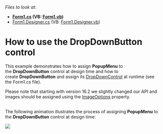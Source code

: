 <!-- default file list -->
*Files to look at*:

* **[Form1.cs](./CS/DropDownButtonExample/Form1.cs) (VB: [Form1.vb](./VB/DropDownButtonExample/Form1.vb))**
* [Form1.Designer.cs](./CS/DropDownButtonExample/Form1.Designer.cs) (VB: [Form1.Designer.vb](./VB/DropDownButtonExample/Form1.Designer.vb))
<!-- default file list end -->
# How to use the DropDownButton control


<p>This example demonstrates how to assign <strong>PopupMenu</strong> to the <strong>DropDownButton</strong> control at design time and how to create <strong>DropDownButton</strong> and assign its <a href="https://documentation.devexpress.com/WindowsForms/DevExpress.XtraEditors.DropDownButton.DropDownControl.property">DropDownControl</a> at runtime (see the Form1.cs file).</p>
<p>Please note that starting with version 16.2 we slightly changed our API and images should be assigned using the <a href="https://documentation.devexpress.com/WindowsForms/DevExpress.XtraBars.BarButtonItem.ImageOptions.property">ImageOptions</a> property.</p>
<p><br>The following animation illustrates the process of assigning <strong>PopupMenu</strong> to the <strong>DropDownButton</strong> control at design time:</p>
<p><img src="https://raw.githubusercontent.com/DevExpress-Examples/how-to-use-the-dropdownbutton-control-e424/13.1.4+/media/819596a2-eee7-4c6a-be61-eb92547a333d.png"></p>

<br/>


